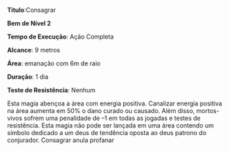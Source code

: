 **Titulo**:Consagrar

**Bem de Nível 2**

**Tempo de Execução**: Ação Completa

**Alcance**: 9 metros

**Área**: emanação com 6m de raio

**Duração**: 1 dia

**Teste de Resistência**: Nenhum

Esta magia abençoa a área com energia positiva. Canalizar energia positiva na área aumenta em 50% o dano curado ou causado. Além disso, mortos-vivos sofrem uma penalidade de –1 em todas as jogadas e testes de resistência.
Esta magia não pode ser lançada em uma área contendo um símbolo dedicado a um deus de tendência oposta ao deus patrono do conjurador.
Consagrar anula profanar
